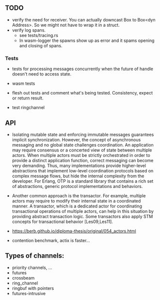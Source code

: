 ## TODO

- verify the need for receiver. You can actually downcast Box<dyn Any> to Box<dyn Address<M>>. So we might not have to wrap it in a struct.
- verify log spans.
   - see tests/tracing.rs
   - In wasm-logger the spawns show up as error and it spams opening and closing of spans.

### Tests
- tests for processing messages concurrently when the future of handle doesn't need to access state.
- wasm tests

- flesh out tests and comment what's being tested. Consistency, expect or return result.

- test ringchannel


## API

- Isolating mutable state and enforcing immutable messages guarantees implicit synchronization. However, the concept of asynchronous messaging and no global state challenges coordination. An application may require consensus or a concerted view of state between multiple actors. When multiple actors must be strictly orchestrated in order to provide a distinct application function, correct messaging can become very demanding. Thus, many implementations provide higher-level abstractions that implement low-level coordination protocols based on complex message flows, but hide the internal complexity from the developer. For Erlang, OTP is a standard library that contains a rich set of abstractions, generic protocol implementations and behaviors.

- Another common approach is the transactor. For example, multiple actors may require to modify their internal state in a coordinated manner. A transactor, which is a dedicated actor for coordinating transactional operations of multiple actors, can help in this situation by providing abstract transaction logic. Some transactors also apply STM concepts for transactional behavior [Les09,Les11].


- https://berb.github.io/diploma-thesis/original/054_actors.html
- contention benchmark, actix is faster...


## Types of channels:

- priority channels, ...
- futures
- crossbeam
- ring_channel
- ringbuf with pointers
- futures-intrusive
